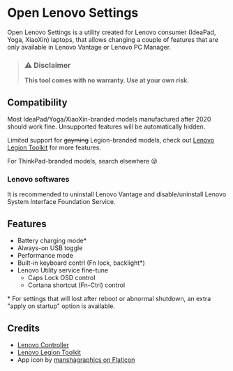 # Open Lenovo Settings

Open Lenovo Settings is a utility created for Lenovo consumer (IdeaPad, Yoga, XiaoXin) laptops, that allows changing a couple of features that are only available in Lenovo Vantage or Lenovo PC Manager.

> ### ⚠️ **Disclaimer**
> **This tool comes with no warranty. Use at your own risk.**

## Compatibility

Most IdeaPad/Yoga/XiaoXin-branded models manufactured after 2020 should work fine. Unsupported features will be automatically hidden.

Limited support for ~~gayming~~ Legion-branded models, check out [Lenovo Legion Toolkit](https://github.com/BartoszCichecki/LenovoLegionToolkit) for more features.

For ThinkPad-branded models, search elsewhere 😜

### Lenovo softwares

It is recommended to uninstall Lenovo Vantage and disable/uninstall Lenovo System Interface Foundation Service.

## Features

* Battery charging mode*
* Always-on USB toggle
* Performance mode
* Built-in keyboard contrl (Fn lock, backlight*)
* Lenovo Utility service fine-tune
  - Caps Lock OSD control
  - Cortana shortcut (Fn-Ctrl) control

\* For settings that will lost after reboot or abnormal shutdown, an extra "apply on startup" option is available.

## Credits

* [Lenovo Controller](https://github.com/ViRb3/LenovoController)
* [Lenovo Legion Toolkit](https://github.com/BartoszCichecki/LenovoLegionToolkit)
* App icon by <a href="https://www.flaticon.com/free-icons/business-and-finance" title="business and finance icons">manshagraphics on Flaticon</a>

